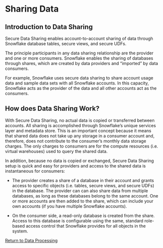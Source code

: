 # Sharing Data

## Introduction to Data Sharing

Secure Data Sharing enables account-to-account sharing of data through Snowflake database tables, secure views, and secure UDFs.

The principle participants in any data sharing relationship are the provider and one or more consumers. Snowflake enables the sharing of databases through shares, which are created by data providers and “imported” by data consumers.

For example, Snowflake uses secure data sharing to share account usage data and sample data sets with all Snowflake accounts. In this capacity, Snowflake acts as the provider of the data and all other accounts act as the consumers.

## How does Data Sharing Work?

With Secure Data Sharing, no actual data is copied or transferred between accounts. All sharing is accomplished through Snowflake’s unique services layer and metadata store. This is an important concept because it means that shared data does not take up any storage in a consumer account and, therefore, does not contribute to the consumer’s monthly data storage charges. The only charges to consumers are for the compute resources (i.e. virtual warehouses) used to query the shared data.

In addition, because no data is copied or exchanged, Secure Data Sharing setup is quick and easy for providers and access to the shared data is instantaneous for consumers:

- The provider creates a share of a database in their account and grants access to specific objects (i.e. tables, secure views, and secure UDFs) in the database. The provider can can also share data from multiple databases, as long as these databases belong to the same account. One or more accounts are then added to the share, which can include your own accounts (if you have multiple Snowflake accounts).


- On the consumer side, a read-only database is created from the share. Access to this database is configurable using the same, standard role-based access control that Snowflake provides for all objects in the system.

[Return to Data Processing](../Data-Processing.md)

